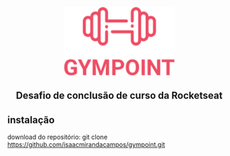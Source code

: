 <p align="center">
  <img src="https://github.com/isaacmirandacampos/gympoint/blob/master/.github/gympoint.png" width="250" >
</p>
<h2 align="center" >Desafio de conclusão de curso da Rocketseat</h2>


## instalação

download do repositório:
git clone https://github.com/isaacmirandacampos/gympoint.git
